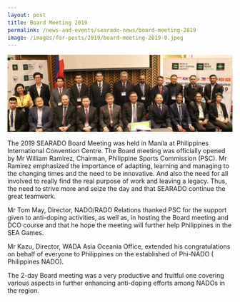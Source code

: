 ```yaml
---
layout: post
title: Board Meeting 2019
permalink: /news-and-events/searado-news/board-meeting-2019
image: /images/for-posts/2019/board-meeting-2019-0.jpeg
---
```

![Board Meeting 2019](/images/for-posts/2019/board-meeting-2019-0.jpeg)

The 2019 SEARADO Board Meeting was held in Manila at Philippines International Convention Centre.  The Board meeting was officially opened by Mr William Ramirez, Chairman, Philippine Sports Commission (PSC). Mr Ramirez emphasized the importance of adapting, learning and managing to the changing times and the need to be innovative.  And also the need for all involved to really find the real purpose of work and leaving a legacy. Thus, the need to  strive more and seize the day and that SEARADO continue the great teamwork.

Mr Tom May, Director, NADO/RADO Relations  thanked PSC for the support given to anti-doping activities, as well as, in hosting the Board meeting and DCO course  and that he hope the meeting will further help Philippines in the SEA Games.

Mr Kazu, Director, WADA Asia Oceania Office, extended his congratulations  on behalf of everyone  to Philippines on the established of Phi-NADO ( Philippines NADO).

The 2-day Board meeting was a  very productive and fruitful one covering various aspects in  further enhancing anti-doping efforts among NADOs in the region.

